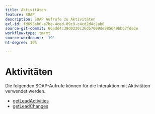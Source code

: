 ```yaml
---
title: Aktivitäten
feature: SOAP
description: SOAP Aufrufe zu Aktivitäten
exl-id: fd695ab6-e7be-4ced-89c9-c4cd2d4c2ab0
source-git-commit: 66add4c38d0230c36d57009de985649bb67fde3e
workflow-type: tm+mt
source-wordcount: '19'
ht-degree: 10%

---
```


# Aktivitäten

Die folgenden SOAP-Aufrufe können für die Interaktion mit Aktivitäten verwendet werden.

- [getLeadActivities](getleadactivity.md)
- [getLeadChanges](getleadchanges.md)
